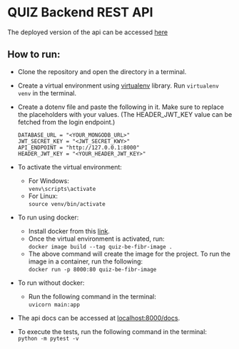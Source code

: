 # QUIZ Backend REST API
The deployed version of the api can be accessed [here]()
## How to run:
- Clone the repository and open the directory in a terminal.
- Create a virtual environment using [virtualenv](https://virtualenv.pypa.io/en/latest/) library. Run `virtualenv venv` in the terminal.
- Create a dotenv file and paste the following in it. Make sure to replace the placeholders with your values. (The HEADER_JWT_KEY value can be fetched from the login endpoint.)

    ```
    DATABASE_URL = "<YOUR_MONGODB_URL>"
    JWT_SECRET_KEY = "<JWT_SECRET_KWY>"
    API_ENDPOINT = "http://127.0.0.1:8000"
    HEADER_JWT_KEY = "<YOUR_HEADER_JWT_KEY>"
    ```  
- To activate the virtual environment:
    - For Windows:  
    `venv\scripts\activate`
    - For Linux:  
    `source venv/bin/activate`
- To run using docker:
    - Install docker from this [link](https://docs.docker.com/engine/install/).
    - Once the virtual environment is activated, run:  
    `docker image build --tag quiz-be-fibr-image .`      
    - The above command will create the image for the project. To run the image in a container, run the following:  
    `docker run -p 8000:80 quiz-be-fibr-image`
- To run without docker:
    - Run the following command in the terminal:  
    `uvicorn main:app`
- The api docs can be accessed at [localhost:8000/docs](http://localhost:8000/docs).
- To execute the tests, run the following command in the terminal:  
    `python -m pytest -v`